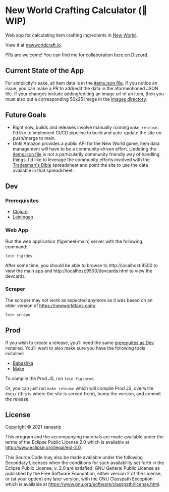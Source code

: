 # New World Crafting Calculator (👷 WIP)

Web app for calculating item crafting ingredients in [New World](https://www.newworld.com/en-us/). 

View it at [newworldcraft.io](https://newworldcraft.io).

PRs are welcome! You can find me for collaboration [here on Discord](https://discord.gg/FCqzwycR23).

## Current State of the App

For simplicity's sake, all item data is in the [items.json file](https://github.com/sansarip/nw-calculator/blob/main/resources/public/data/items.json). 
If you notice an issue, you can make a PR to add/edit the data in the aformentioned JSON file. 
If your changes include adding/editing an image url of an item, then you must also put a corresponding 50x25 image in the [images directory](https://github.com/sansarip/nw-calculator/tree/main/resources/public/images).

## Future Goals

* Right now, builds and releases involve manually running `make release`. I'd like to implement CI/CD pipeline to build and auto-update the site on push/merge to main.
* Until Amazon provides a public API for the New World game, item data management will have to be a community-driven effort. Updating the [items.json file](https://github.com/sansarip/nw-calculator/blob/main/resources/public/data/items.json) is not a particularily community friendly way of handling things. I'd like to leverage the community efforts involved with the [Tradesman's Bible](https://docs.google.com/spreadsheets/d/1l_S7Ykl6QDmv-a7ntqZn8LUXq2Uo0mkLXb_ymAkxBi0/edit#gid=431530116) spreadsheet and point the site to use the data available in that spreadsheet.

## Dev

### Prerequisites <a name="prereqs"></a>

* [Clojure](https://clojure.org/guides/getting_started)
* [Leiningen](https://leiningen.org/)

### Web App

Run the web application (figwheel-main) server with the following command:

`lein fig:dev`

After some time, you should be able to browse to http://localhost:9500 to 
view the main app and http://localhost:9500/devcards.html to view the devcards.

### Scraper

The scraper may not work as expected anymore as it was based on an older version of https://newworldfans.com/.

`lein scrape`

## Prod

If you wish to create a release, you'll need the same [prerequites as Dev](#prereqs) installed. You'll want to also make sure you have the following tools installed:

* [Babashka](https://github.com/babashka/babashka)
* [Make](https://www.gnu.org/software/make/)

To compile the Prod JS, run `lein fig:prod`.

Or, you can just run `make release` which will compile Prod JS, 
overwrite `docs/` (this is where the site is served from), 
bump the version, and commit the release.


## License

Copyright © 2021 sansarip

This program and the accompanying materials are made available under the
terms of the Eclipse Public License 2.0 which is available at
http://www.eclipse.org/legal/epl-2.0.

This Source Code may also be made available under the following Secondary
Licenses when the conditions for such availability set forth in the Eclipse
Public License, v. 2.0 are satisfied: GNU General Public License as published by
the Free Software Foundation, either version 2 of the License, or (at your
option) any later version, with the GNU Classpath Exception which is available
at https://www.gnu.org/software/classpath/license.html.

